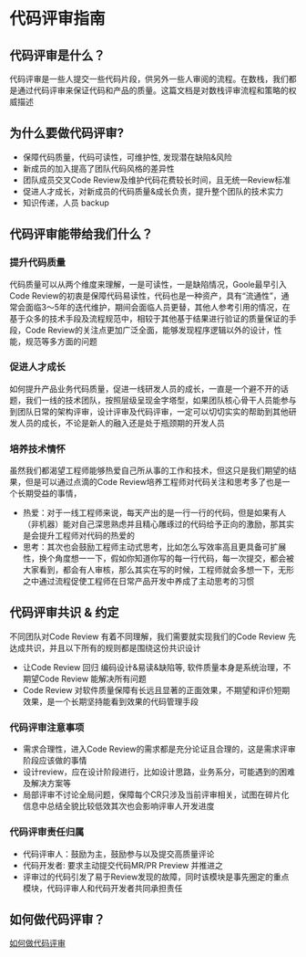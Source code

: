 # 代码评审指南

## 代码评审是什么？

代码评审是一些人提交一些代码片段，供另外一些人审阅的流程。在数栈，我们都是通过代码评审来保证代码和产品的质量。这篇文档是对数栈评审流程和策略的权威描述

## 为什么要做代码评审?

+ 保障代码质量，代码可读性，可维护性, 发现潜在缺陷&风险
+ 新成员的加入提高了团队代码风格的差异性
+ 团队成员交叉Code Review及维护代码花费较长时间，且无统一Review标准
+ 促进人才成长，对新成员的代码质量&成长负责，提升整个团队的技术实力
+ 知识传递，人员 backup

## 代码评审能带给我们什么？

### 提升代码质量

   代码质量可以从两个维度来理解，一是可读性，一是缺陷情况，Goole最早引入 Code Review的初衷是保障代码易读性，代码也是一种资产，具有“流通性”，通常会面临3～5年的迭代维护，期间会面临人员更替，其他人参考引用的情况，在基于众多的技术手段及流程规范中，相较于其他基于结果进行验证的质量保证的手段，Code Review的关注点更加广泛全面，能够发现程序逻辑以外的设计，性能，规范等多方面的问题

### 促进人才成长

   如何提升产品业务代码质量，促进一线研发人员的成长，一直是一个避不开的话题，我们一线的技术团队，按照层级呈现金字塔型，如果团队核心骨干人员能参与到团队日常的架构评审，设计评审及代码评审，一定可以切切实实的帮助到其他研发人员的成长，不论是新人的融入还是处于瓶颈期的开发人员

### 培养技术情怀

   虽然我们都渴望工程师能够热爱自己所从事的工作和技术，但这只是我们期望的结果，但是可以通过点滴的Code Review培养工程师对代码关注和思考多了也是一个长期受益的事情，

+ 热爱：对于一线工程师来说，每天产出的是一行一行的代码，但是如果有人（非机器）能对自己深思熟虑并且精心雕琢过的代码给予正向的激励，那其实是会提升工程师对代码的热爱的
+ 思考：其次也会鼓励工程师主动式思考，比如怎么写效率高且更具备可扩展性，换个角度想一一下，假如你知道你写的每一行代码，每一次提交，都会被大家看到，都会有人审核，那么其实在写的时候，工程师就会多想一下，无形之中通过流程促使工程师在日常产品开发中养成了主动思考的习惯

## 代码评审共识 & 约定

   不同团队对Code Review 有着不同理解，我们需要就实现我们的Code Review 先达成共识，并且以下所有的规则都是围绕这份共识设计

+ 让Code Review 回归
编码设计&易读&缺陷等, 软件质量本身是系统治理，不期望Code Review 能解决所有问题
+ Code Review 对软件质量保障有长远且显著的正面效果，不期望和评价短期效果，是一个长期坚持能看到效果的代码管理手段

### 代码评审注意事项

+ 需求合理性，进入Code Review的需求都是充分论证且合理的，这是需求评审阶段应该做的事情
+ 设计review，应在设计阶段进行，比如设计思路，业务系分，可能遇到的困难及解决方案等
+ 局部评审不讨论全局问题，保障每个CR只涉及当前评审相关，试图在碎片化信息中总结全貌比较低效其次也会影响评审人开发进度

### 代码评审责任归属

+ 代码评审人：鼓励为主，鼓励参与以及提交高质量评论
+ 代码开发者: 要求主动提交代码MR/PR Preview 并推进之
+ 评审过的代码引发了易于Review发现的故障，同时该模块是事先圈定的重点模块，代码评审人和代码开发者共同承担责任

## 如何做代码评审？

[如何做代码评审](review/codeReview/index.md)